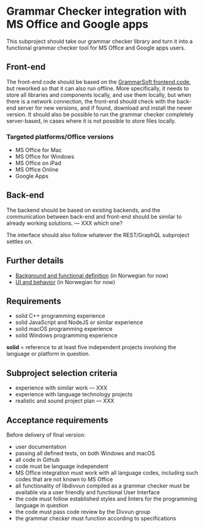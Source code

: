 # Grammar Checker integration with MS Office and Google apps

This subproject should take our grammar checker library and turn it into a functional grammar checker tool for MS Office and Google apps users.

## Front-end

The front-end code should be based on the
[GrammarSoft frontend code](https://github.com/GrammarSoft/proofing-gasmso), but reworked so that it can also run offline. More specifically, it needs to store all libraries and components locally, and use them locally, but when there is a network connection, the front-end should check with the back-end server for new versions, and if found, download and install the newer version. It should also be possible to run the grammar checker completely server-based, in cases where it is not possible to store files locally.

### Targeted platforms/Office versions

* MS Office for Mac
* MS Office for Windows
* MS Office on iPad
* MS Office Online
* Google Apps

## Back-end

The backend should be based on existing backends, and the communication between back-end and front-end should be similar to already working solutions. — XXX which one?

The interface should also follow whatever the REST/GraphQL subproject settles on.

## Further details

* [Background and functional definition](Word-integrering.md) (in Norwegian for now)
* [UI and behavior](Spesifikasjon.md) (in Norwegian for now)


## Requirements

* solid C++ programming experience
* solid JavaScript and NodeJS or similar experience
* solid macOS programming experience
* solid Windows programming experience

**solid** = reference to at least five independent projects involving the language or platform in question.

## Subproject selection criteria

* experience with similar work — XXX
* experience with language technology projects
* realistic and sound project plan — XXX

## Acceptance requirements

Before delivery of final version:

* user documentation
* passing all defined tests, on both Windows and macOS
* all code in Github
* code must be language independent
* MS Office integration must work with all language codes, including such codes that are not known to MS Office
* all functionality of libdivvun compiled as a grammar checker must be available via a user friendly and functional User Interface
* the code must follow established styles and linters for the programming language in question
* the code must pass code review by the Divvun group
* the grammar checker must function according to specifications
